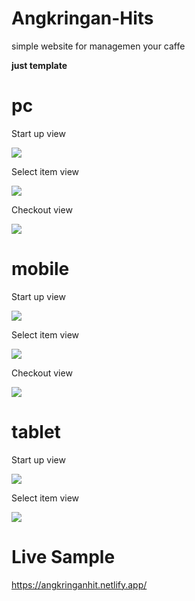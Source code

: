 # Angkringan-Hits

simple website for managemen your caffe

**just template**

# pc

Start up view

<img src="doc/pc2.png">

Select item view

<img src="doc/pc1.png">

Checkout view

<img src="doc/pc3.png">

# mobile

Start up view

<img src="doc/mobile1.png">

Select item view

<img src="doc/mobile2.png">

Checkout view

<img src="doc/mobile3.png">

# tablet

Start up view

<img src="doc/tablet2.png">

Select item view

<img src="doc/tablet1.png">

# Live Sample

https://angkringanhit.netlify.app/
